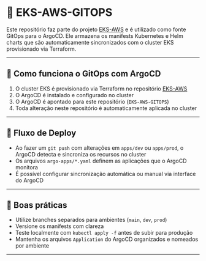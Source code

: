 # 🔄 EKS-AWS-GITOPS

Este repositório faz parte do projeto [EKS-AWS](https://github.com/igorrodriguesss/EKS-AWS) e é utilizado como fonte GitOps para o ArgoCD. Ele armazena os manifests Kubernetes e Helm charts que são automaticamente sincronizados com o cluster EKS provisionado via Terraform.

---

## 🚀 Como funciona o GitOps com ArgoCD

1. O cluster EKS é provisionado via Terraform no repositório [EKS-AWS](https://github.com/igorrodriguesss/EKS-AWS)
2. O ArgoCD é instalado e configurado no cluster
3. O ArgoCD é apontado para este repositório (`EKS-AWS-GITOPS`)
4. Toda alteração neste repositório é automaticamente aplicada no cluster

---

## 🧭 Fluxo de Deploy

- Ao fazer um `git push` com alterações em `apps/dev` ou `apps/prod`, o ArgoCD detecta e sincroniza os recursos no cluster
- Os arquivos `argo-apps/*.yaml` definem as aplicações que o ArgoCD monitora
- É possível configurar sincronização automática ou manual via interface do ArgoCD

---

## 📌 Boas práticas

- Utilize branches separados para ambientes (`main`, `dev`, `prod`)
- Versione os manifests com clareza
- Teste localmente com `kubectl apply -f` antes de subir para produção
- Mantenha os arquivos `Application` do ArgoCD organizados e nomeados por ambiente

---

